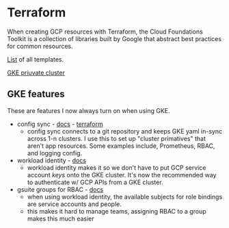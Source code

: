# Terraform

When creating GCP resources with Terraform, the Cloud Foundations Toolkit is a collection of libraries built by Google that abstract best practices for common resources.

[List](https://github.com/GoogleCloudPlatform/cloud-foundation-toolkit/blob/master/docs/terraform.md) of all templates.

[GKE priuvate cluster](https://github.com/terraform-google-modules/terraform-google-kubernetes-engine/tree/master/modules/private-cluster-update-variant)

## GKE features

These are features I now always turn on when using GKE.

+ config sync - [docs](https://cloud.google.com/kubernetes-engine/docs/add-on/config-sync/overview) - [terraform](https://github.com/terraform-google-modules/terraform-google-kubernetes-engine/tree/master/modules/config-sync)
  + config sync connects to a git repository and keeps GKE yaml in-sync across 1-n clusters. I use this to set up "cluster primatives" that aren't app resources. Some examples include, Prometheus, RBAC, and logging config.
+ workload identity - [docs](https://cloud.google.com/kubernetes-engine/docs/how-to/workload-identity)
  + workload identity makes it so we don't have to put GCP service account _keys_ onto the GKE cluster. It's now the recommended way to authenticate w/ GCP APIs from a GKE cluster.
+ gsuite groups for RBAC - [docs](https://cloud.google.com/kubernetes-engine/docs/how-to/role-based-access-control#google-groups-for-gke)
  + when using workload identity, the available subjects for role bindings are service accounts and people.
  + this makes it hard to manage teams, assigning RBAC to a group makes this much easier
